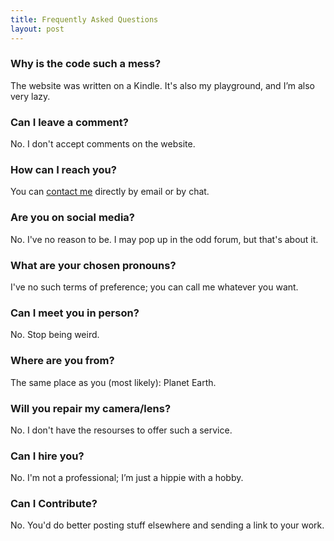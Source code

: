 ```yaml
---
title: Frequently Asked Questions
layout: post
---
```


### Why is the code such a mess? ###

The website was written on a Kindle. It's also my playground, and I’m also very lazy. 

### Can I leave a comment? ###

No. I don't accept comments on the website.

### How can I reach you?

You can [contact me](https://martbetz.github.io/contact.html) directly by email or by chat. 

### Are you on social media? ###

No. I've no reason to be. I may pop up in the odd forum, but that's about it.

### What are your chosen pronouns? ###

I've no such terms of preference; you can call me whatever you want. 

### Can I meet you in person? ###

No. Stop being weird.

### Where are you from? ###

The same place as you (most likely): Planet Earth.

### Will you repair my camera/lens? ###

No. I don't have the resourses to offer such a service.

### Can I hire you? ###

No. I'm not a professional; I’m just a hippie with a hobby.

### Can I Contribute? ###

No. You'd do better posting stuff elsewhere and sending a link to your work.


